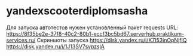 # yandexscooterdiplomsasha
Для запуска автотестов нужен установленный пакет requests 
URL: https://8f35be2e-37f8-40c2-80b1-eccf3bc5bd67.serverhub.praktikum-services.ru/
Скриншоты запуска https://disk.yandex.ru/i/K7I53inOpNjfIQ 
https://disk.yandex.ru/i/1J13SV7svpzsjA
